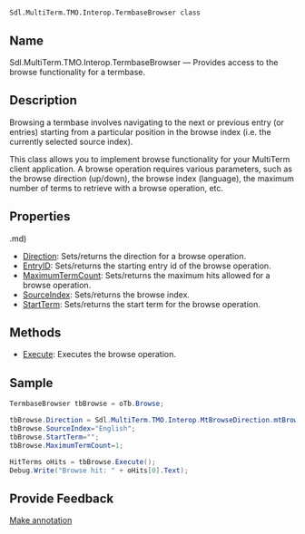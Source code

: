 

# 
    Sdl.MultiTerm.TMO.Interop.TermbaseBrowser class




## Name

Sdl.MultiTerm.TMO.Interop.TermbaseBrowser —          Provides access to the browse functionality for a termbase.



## Description



Browsing a termbase involves navigating to the next or previous entry (or entries) starting from a particular position in the browse index (i.e. the currently selected source index).

This class allows you to implement browse functionality for your MultiTerm client application. A browse operation requires various parameters, such as the browse direction (up/down), the browse index (language), the maximum number of terms to retrieve with a browse operation, etc.



## Properties
.md)
* [Direction](Sdl.MultiTerm.TMO.Interop.TermbaseBrowser.Direction.md): Sets/returns the direction for a browse operation.
* [EntryID](Sdl.MultiTerm.TMO.Interop.TermbaseBrowser.EntryID.md): Sets/returns the starting entry id of the browse operation.
* [MaximumTermCount](Sdl.MultiTerm.TMO.Interop.TermbaseBrowser.MaximumTermCount.md): Sets/returns the maximum hits allowed for a browse operation.
* [SourceIndex](Sdl.MultiTerm.TMO.Interop.TermbaseBrowser.SourceIndex.md): Sets/returns the browse index.
* [StartTerm](Sdl.MultiTerm.TMO.Interop.TermbaseBrowser.StartTerm.md): Sets/returns the start term for the browse operation.




## Methods

* [Execute](Sdl.MultiTerm.TMO.Interop.TermbaseBrowser.Execute.md): Executes the browse operation.




## Sample


```cs
TermbaseBrowser tbBrowse = oTb.Browse;

tbBrowse.Direction = Sdl.MultiTerm.TMO.Interop.MtBrowseDirection.mtBrowseDown;
tbBrowse.SourceIndex="English";
tbBrowse.StartTerm="";
tbBrowse.MaximumTermCount=1;

HitTerms oHits = tbBrowse.Execute();
Debug.Write("Browse hit: " + oHits[0].Text);
```



## Provide Feedback

[Make annotation](mailto:sdk-feedback@sdl.com&amp;subject=Reference%20for%20Sdl.MultiTerm.TMO.Interop.TermbaseBrowser)

